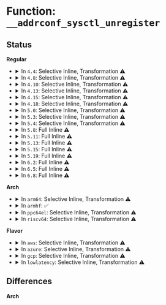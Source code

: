 # Function: <code>__addrconf_sysctl_unregister</code>

## Status
<b>Regular</b>
<ul>
<li>
<details>
<summary>In <code>4.4</code>: Selective Inline, Transformation ⚠️</summary>

**Collision:** Unique Static

**Inline:** Selective

**Transformation:** True

**Instances:**

```
In net/ipv6/addrconf.c (ffffffff817ca930)
Location: net/ipv6/addrconf.c:5781
Inline: True
Direct callers:
  - net/ipv6/addrconf.c:addrconf_exit_net
  - net/ipv6/addrconf.c:addrconf_exit_net
  - net/ipv6/addrconf.c:addrconf_init_net
  - net/ipv6/addrconf.c:addrconf_ifdown
  - net/ipv6/addrconf.c:addrconf_notify
  - net/ipv6/addrconf.c:addrconf_notify
```
**Symbols:**

```
ffffffff817ca930-ffffffff817ca95c: __addrconf_sysctl_unregister.isra.40 (STB_LOCAL)
```
</details>
</li>
<li>
<details>
<summary>In <code>4.8</code>: Selective Inline, Transformation ⚠️</summary>

**Collision:** Unique Static

**Inline:** Selective

**Transformation:** True

**Instances:**

```
In net/ipv6/addrconf.c (ffffffff818375c0)
Location: net/ipv6/addrconf.c:6072
Inline: True
Direct callers:
  - net/ipv6/addrconf.c:addrconf_exit_net
  - net/ipv6/addrconf.c:addrconf_exit_net
  - net/ipv6/addrconf.c:addrconf_init_net
  - net/ipv6/addrconf.c:addrconf_ifdown
  - net/ipv6/addrconf.c:addrconf_notify
  - net/ipv6/addrconf.c:addrconf_notify
```
**Symbols:**

```
ffffffff818375c0-ffffffff818375f4: __addrconf_sysctl_unregister.isra.40 (STB_LOCAL)
```
</details>
</li>
<li>
<details>
<summary>In <code>4.10</code>: Selective Inline, Transformation ⚠️</summary>

**Collision:** Unique Static

**Inline:** Selective

**Transformation:** True

**Instances:**

```
In net/ipv6/addrconf.c (ffffffff818690b0)
Location: net/ipv6/addrconf.c:6151
Inline: True
Direct callers:
  - net/ipv6/addrconf.c:addrconf_exit_net
  - net/ipv6/addrconf.c:addrconf_exit_net
  - net/ipv6/addrconf.c:addrconf_init_net
  - net/ipv6/addrconf.c:addrconf_ifdown
  - net/ipv6/addrconf.c:addrconf_notify
  - net/ipv6/addrconf.c:addrconf_notify
```
**Symbols:**

```
ffffffff818690b0-ffffffff818690e4: __addrconf_sysctl_unregister.isra.42 (STB_LOCAL)
```
</details>
</li>
<li>
<details>
<summary>In <code>4.13</code>: Selective Inline, Transformation ⚠️</summary>

**Collision:** Unique Static

**Inline:** Selective

**Transformation:** True

**Instances:**

```
In net/ipv6/addrconf.c (ffffffff81890430)
Location: net/ipv6/addrconf.c:6428
Inline: True
Direct callers:
  - net/ipv6/addrconf.c:addrconf_exit_net
  - net/ipv6/addrconf.c:addrconf_exit_net
  - net/ipv6/addrconf.c:addrconf_init_net
  - net/ipv6/addrconf.c:addrconf_sysctl_unregister
```
**Symbols:**

```
ffffffff81890430-ffffffff8189048c: __addrconf_sysctl_unregister.isra.45 (STB_LOCAL)
```
</details>
</li>
<li>
<details>
<summary>In <code>4.15</code>: Selective Inline, Transformation ⚠️</summary>

**Collision:** Unique Static

**Inline:** Selective

**Transformation:** True

**Instances:**

```
In net/ipv6/addrconf.c (ffffffff81911b80)
Location: net/ipv6/addrconf.c:6443
Inline: True
Direct callers:
  - net/ipv6/addrconf.c:addrconf_exit_net
  - net/ipv6/addrconf.c:addrconf_exit_net
  - net/ipv6/addrconf.c:addrconf_init_net
  - net/ipv6/addrconf.c:addrconf_sysctl_unregister
```
**Symbols:**

```
ffffffff81911b80-ffffffff81911bdc: __addrconf_sysctl_unregister.isra.47 (STB_LOCAL)
```
</details>
</li>
<li>
<details>
<summary>In <code>4.18</code>: Selective Inline, Transformation ⚠️</summary>

**Collision:** Unique Static

**Inline:** Selective

**Transformation:** True

**Instances:**

```
In net/ipv6/addrconf.c (ffffffff81968fa0)
Location: net/ipv6/addrconf.c:6563
Inline: True
Direct callers:
  - net/ipv6/addrconf.c:addrconf_exit_net
  - net/ipv6/addrconf.c:addrconf_exit_net
  - net/ipv6/addrconf.c:addrconf_init_net
  - net/ipv6/addrconf.c:addrconf_sysctl_unregister
```
**Symbols:**

```
ffffffff81968fa0-ffffffff81968ffb: __addrconf_sysctl_unregister.isra.59 (STB_LOCAL)
```
</details>
</li>
<li>
<details>
<summary>In <code>5.0</code>: Selective Inline, Transformation ⚠️</summary>

**Collision:** Unique Static

**Inline:** Selective

**Transformation:** True

**Instances:**

```
In net/ipv6/addrconf.c (ffffffff8199e880)
Location: net/ipv6/addrconf.c:6770
Inline: True
Direct callers:
  - net/ipv6/addrconf.c:addrconf_exit_net
  - net/ipv6/addrconf.c:addrconf_exit_net
  - net/ipv6/addrconf.c:addrconf_init_net
  - net/ipv6/addrconf.c:addrconf_sysctl_unregister
```
**Symbols:**

```
ffffffff8199e880-ffffffff8199e8db: __addrconf_sysctl_unregister.isra.60 (STB_LOCAL)
```
</details>
</li>
<li>
<details>
<summary>In <code>5.3</code>: Selective Inline, Transformation ⚠️</summary>

**Collision:** Unique Static

**Inline:** Selective

**Transformation:** True

**Instances:**

```
In net/ipv6/addrconf.c (ffffffff81a0a9b0)
Location: net/ipv6/addrconf.c:6864
Inline: True
Direct callers:
  - net/ipv6/addrconf.c:addrconf_exit_net
  - net/ipv6/addrconf.c:addrconf_exit_net
  - net/ipv6/addrconf.c:addrconf_init_net
  - net/ipv6/addrconf.c:addrconf_sysctl_unregister
```
**Symbols:**

```
ffffffff81a0a9b0-ffffffff81a0aa07: __addrconf_sysctl_unregister.isra.0 (STB_LOCAL)
```
</details>
</li>
<li>
<details>
<summary>In <code>5.4</code>: Selective Inline, Transformation ⚠️</summary>

**Collision:** Unique Static

**Inline:** Selective

**Transformation:** True

**Instances:**

```
In net/ipv6/addrconf.c (ffffffff81a41660)
Location: net/ipv6/addrconf.c:6903
Inline: True
Direct callers:
  - net/ipv6/addrconf.c:addrconf_exit_net
  - net/ipv6/addrconf.c:addrconf_exit_net
  - net/ipv6/addrconf.c:addrconf_init_net
  - net/ipv6/addrconf.c:addrconf_sysctl_unregister
```
**Symbols:**

```
ffffffff81a41660-ffffffff81a416b7: __addrconf_sysctl_unregister.isra.0 (STB_LOCAL)
```
</details>
</li>
<li>
<details>
<summary>In <code>5.8</code>: Full Inline ⚠️</summary>

**Collision:** Unique Static

**Inline:** Full

**Transformation:** False

**Instances:**

```
In net/ipv6/addrconf.c (ffffffff81b38365)
Location: net/ipv6/addrconf.c:6920
Inline: True
Inline callers:
  - net/ipv6/addrconf.c:addrconf_exit_net
  - net/ipv6/addrconf.c:addrconf_exit_net
  - net/ipv6/addrconf.c:addrconf_init_net
  - net/ipv6/addrconf.c:addrconf_sysctl_unregister
```
</details>
</li>
<li>
<details>
<summary>In <code>5.11</code>: Full Inline ⚠️</summary>

**Collision:** Unique Static

**Inline:** Full

**Transformation:** False

**Instances:**

```
In net/ipv6/addrconf.c (ffffffff81b47098)
Location: net/ipv6/addrconf.c:6951
Inline: True
Inline callers:
  - net/ipv6/addrconf.c:addrconf_exit_net
  - net/ipv6/addrconf.c:addrconf_exit_net
  - net/ipv6/addrconf.c:addrconf_init_net
  - net/ipv6/addrconf.c:addrconf_sysctl_unregister
```
</details>
</li>
<li>
<details>
<summary>In <code>5.13</code>: Full Inline ⚠️</summary>

**Collision:** Unique Static

**Inline:** Full

**Transformation:** False

**Instances:**

```
In net/ipv6/addrconf.c (ffffffff81b34e48)
Location: net/ipv6/addrconf.c:6985
Inline: True
Inline callers:
  - net/ipv6/addrconf.c:addrconf_exit_net
  - net/ipv6/addrconf.c:addrconf_exit_net
  - net/ipv6/addrconf.c:addrconf_init_net
  - net/ipv6/addrconf.c:addrconf_sysctl_unregister
```
</details>
</li>
<li>
<details>
<summary>In <code>5.15</code>: Full Inline ⚠️</summary>

**Collision:** Unique Static

**Inline:** Full

**Transformation:** False

**Instances:**

```
In net/ipv6/addrconf.c (ffffffff81bfb538)
Location: net/ipv6/addrconf.c:7058
Inline: True
Inline callers:
  - net/ipv6/addrconf.c:addrconf_exit_net
  - net/ipv6/addrconf.c:addrconf_exit_net
  - net/ipv6/addrconf.c:addrconf_init_net
  - net/ipv6/addrconf.c:addrconf_sysctl_unregister
```
</details>
</li>
<li>
<details>
<summary>In <code>5.19</code>: Full Inline ⚠️</summary>

**Collision:** Unique Static

**Inline:** Full

**Transformation:** False

**Instances:**

```
In net/ipv6/addrconf.c (ffffffff81d94cb8)
Location: net/ipv6/addrconf.c:7095
Inline: True
Inline callers:
  - net/ipv6/addrconf.c:addrconf_exit_net
  - net/ipv6/addrconf.c:addrconf_exit_net
  - net/ipv6/addrconf.c:addrconf_init_net
  - net/ipv6/addrconf.c:addrconf_sysctl_unregister
```
</details>
</li>
<li>
<details>
<summary>In <code>6.2</code>: Full Inline ⚠️</summary>

**Collision:** Unique Static

**Inline:** Full

**Transformation:** False

**Instances:**

```
In net/ipv6/addrconf.c (ffffffff81f63488)
Location: net/ipv6/addrconf.c:7108
Inline: True
Inline callers:
  - net/ipv6/addrconf.c:addrconf_exit_net
  - net/ipv6/addrconf.c:addrconf_exit_net
  - net/ipv6/addrconf.c:addrconf_init_net
  - net/ipv6/addrconf.c:addrconf_sysctl_unregister
```
</details>
</li>
<li>
<details>
<summary>In <code>6.5</code>: Full Inline ⚠️</summary>

**Collision:** Unique Static

**Inline:** Full

**Transformation:** False

**Instances:**

```
In net/ipv6/addrconf.c (ffffffff81fc3448)
Location: net/ipv6/addrconf.c:7114
Inline: True
Inline callers:
  - net/ipv6/addrconf.c:addrconf_exit_net
  - net/ipv6/addrconf.c:addrconf_exit_net
  - net/ipv6/addrconf.c:addrconf_init_net
  - net/ipv6/addrconf.c:addrconf_sysctl_unregister
```
</details>
</li>
<li>
<details>
<summary>In <code>6.8</code>: Full Inline ⚠️</summary>

**Collision:** Unique Static

**Inline:** Full

**Transformation:** False

**Instances:**

```
In net/ipv6/addrconf.c (ffffffff82090a08)
Location: net/ipv6/addrconf.c:7184
Inline: True
Inline callers:
  - net/ipv6/addrconf.c:addrconf_exit_net
  - net/ipv6/addrconf.c:addrconf_exit_net
  - net/ipv6/addrconf.c:addrconf_init_net
  - net/ipv6/addrconf.c:addrconf_sysctl_unregister
```
</details>
</li>
</ul>
<b>Arch</b>
<ul>
<li>
<details>
<summary>In <code>arm64</code>: Selective Inline, Transformation ⚠️</summary>

**Collision:** Unique Static

**Inline:** Selective

**Transformation:** True

**Instances:**

```
In net/ipv6/addrconf.c (ffff800010d030b8)
Location: net/ipv6/addrconf.c:6903
Inline: True
Direct callers:
  - net/ipv6/addrconf.c:addrconf_exit_net
  - net/ipv6/addrconf.c:addrconf_exit_net
  - net/ipv6/addrconf.c:addrconf_init_net
  - net/ipv6/addrconf.c:addrconf_sysctl_unregister
```
**Symbols:**

```
ffff800010d030b8-ffff800010d03120: __addrconf_sysctl_unregister.isra.0 (STB_LOCAL)
```
</details>
</li>
<li>
<details>
<summary>In <code>armhf</code>: ✅</summary>

```c
void __addrconf_sysctl_unregister(struct net *net, struct ipv6_devconf *p, int ifindex);
```

**Collision:** Unique Static

**Inline:** No

**Transformation:** False

**Instances:**

```
In net/ipv6/addrconf.c (c0e0a550)
Location: net/ipv6/addrconf.c:6903
Inline: False
Direct callers:
  - net/ipv6/addrconf.c:addrconf_exit_net
  - net/ipv6/addrconf.c:addrconf_exit_net
  - net/ipv6/addrconf.c:addrconf_init_net
  - net/ipv6/addrconf.c:addrconf_sysctl_unregister
```
**Symbols:**

```
c0e0a550-c0e0a5bc: __addrconf_sysctl_unregister (STB_LOCAL)
```
</details>
</li>
<li>
<details>
<summary>In <code>ppc64el</code>: Selective Inline, Transformation ⚠️</summary>

**Collision:** Unique Static

**Inline:** Selective

**Transformation:** True

**Instances:**

```
In net/ipv6/addrconf.c (c000000000e2c710)
Location: net/ipv6/addrconf.c:6903
Inline: True
Direct callers:
  - net/ipv6/addrconf.c:addrconf_exit_net
  - net/ipv6/addrconf.c:addrconf_exit_net
  - net/ipv6/addrconf.c:addrconf_init_net
  - net/ipv6/addrconf.c:addrconf_sysctl_unregister
```
**Symbols:**

```
c000000000e2c710-c000000000e2c7bc: __addrconf_sysctl_unregister.isra.0 (STB_LOCAL)
```
</details>
</li>
<li>
<details>
<summary>In <code>riscv64</code>: Selective Inline, Transformation ⚠️</summary>

**Collision:** Unique Static

**Inline:** Selective

**Transformation:** True

**Instances:**

```
In net/ipv6/addrconf.c (ffffffe00084c3de)
Location: net/ipv6/addrconf.c:6903
Inline: True
Direct callers:
  - net/ipv6/addrconf.c:addrconf_exit_net
  - net/ipv6/addrconf.c:addrconf_exit_net
  - net/ipv6/addrconf.c:addrconf_init_net
  - net/ipv6/addrconf.c:addrconf_sysctl_unregister
```
**Symbols:**

```
ffffffe00084c3de-ffffffe00084c440: __addrconf_sysctl_unregister.isra.0 (STB_LOCAL)
```
</details>
</li>
</ul>
<b>Flavor</b>
<ul>
<li>
<details>
<summary>In <code>aws</code>: Selective Inline, Transformation ⚠️</summary>

**Collision:** Unique Static

**Inline:** Selective

**Transformation:** True

**Instances:**

```
In net/ipv6/addrconf.c (ffffffff819e0cf0)
Location: net/ipv6/addrconf.c:6903
Inline: True
Direct callers:
  - net/ipv6/addrconf.c:addrconf_exit_net
  - net/ipv6/addrconf.c:addrconf_exit_net
  - net/ipv6/addrconf.c:addrconf_init_net
  - net/ipv6/addrconf.c:addrconf_sysctl_unregister
```
**Symbols:**

```
ffffffff819e0cf0-ffffffff819e0d47: __addrconf_sysctl_unregister.isra.0 (STB_LOCAL)
```
</details>
</li>
<li>
<details>
<summary>In <code>azure</code>: Selective Inline, Transformation ⚠️</summary>

**Collision:** Unique Static

**Inline:** Selective

**Transformation:** True

**Instances:**

```
In net/ipv6/addrconf.c (ffffffff8199dab0)
Location: net/ipv6/addrconf.c:6903
Inline: True
Direct callers:
  - net/ipv6/addrconf.c:addrconf_exit_net
  - net/ipv6/addrconf.c:addrconf_exit_net
  - net/ipv6/addrconf.c:addrconf_init_net
  - net/ipv6/addrconf.c:addrconf_sysctl_unregister
```
**Symbols:**

```
ffffffff8199dab0-ffffffff8199db07: __addrconf_sysctl_unregister.isra.0 (STB_LOCAL)
```
</details>
</li>
<li>
<details>
<summary>In <code>gcp</code>: Selective Inline, Transformation ⚠️</summary>

**Collision:** Unique Static

**Inline:** Selective

**Transformation:** True

**Instances:**

```
In net/ipv6/addrconf.c (ffffffff81a4b770)
Location: net/ipv6/addrconf.c:6903
Inline: True
Direct callers:
  - net/ipv6/addrconf.c:addrconf_exit_net
  - net/ipv6/addrconf.c:addrconf_exit_net
  - net/ipv6/addrconf.c:addrconf_init_net
  - net/ipv6/addrconf.c:addrconf_sysctl_unregister
```
**Symbols:**

```
ffffffff81a4b770-ffffffff81a4b7c7: __addrconf_sysctl_unregister.isra.0 (STB_LOCAL)
```
</details>
</li>
<li>
<details>
<summary>In <code>lowlatency</code>: Selective Inline, Transformation ⚠️</summary>

**Collision:** Unique Static

**Inline:** Selective

**Transformation:** True

**Instances:**

```
In net/ipv6/addrconf.c (ffffffff81a576e0)
Location: net/ipv6/addrconf.c:6903
Inline: True
Direct callers:
  - net/ipv6/addrconf.c:addrconf_exit_net
  - net/ipv6/addrconf.c:addrconf_exit_net
  - net/ipv6/addrconf.c:addrconf_init_net
  - net/ipv6/addrconf.c:addrconf_sysctl_unregister
```
**Symbols:**

```
ffffffff81a576e0-ffffffff81a57737: __addrconf_sysctl_unregister.isra.0 (STB_LOCAL)
```
</details>
</li>
</ul>

## Differences
<b>Arch</b>
<ul>
</ul>
